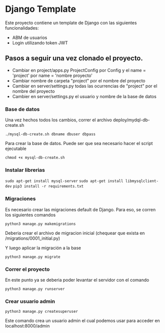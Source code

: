 # Django Template

Este proyecto contiene un template de Django con las siguientes funcionalidades:

- ABM de usuarios
- Login utilizando token JWT

## Pasos a seguir una vez clonado el proyecto.

- Cambiar en project/apps.py ProjectConfig por <nombre proyecto>Config y el name = 'project' por name = 'nombre proyecto'
- Cambiar nombre de carpeta "project" por el nombre del proyecto
- Cambiar en server/settings.py todas las ocurrencias de "project" por el nombre del proyecto
- Cambier en server/settings.py el usuario y nombre de la base de datos

### Base de datos

Una vez hechos todos los cambios, correr el archivo deploy/mydql-db-create.sh 

`./mysql-db-create.sh dbname dbuser dbpass`

Para crear la base de datos. Puede ser que sea necesario hacer el script ejecutable

`chmod +x mysql-db-create.sh`

### Instalar librerias

`sudo apt-get install mysql-server`
`sudo apt-get install libmysqlclient-dev`
`pip3 install -r requirements.txt`

### Migraciones

Es necesario crear las migraciones default de Django. Para eso, se corren los siguientes comandos

`python3 manage.py makemigrations`

Deberia crear el archivo de migracion inicial (chequear que exista en <nombre del proyecto>/migrations/0001_initial.py)

Y luego aplicar la migración a la base

`python3 manage.py migrate`

### Correr el proyecto

En este punto ya se deberia poder levantar el servidor con el comando

`python3 manage.py runserver`


### Crear usuario admin

`python3 manage.py createsuperuser`

Este comando crea un usuario admin el cual podemos usar para acceder en localhost:8000/admin